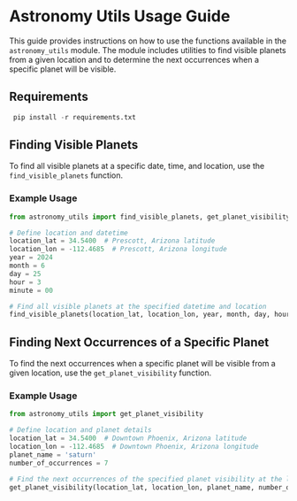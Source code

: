 # Astronomy Utils Usage Guide

This guide provides instructions on how to use the functions available in the `astronomy_utils` module. The module includes utilities to find visible planets from a given location and to determine the next occurrences when a specific planet will be visible.

## Requirements

```python
 pip install -r requirements.txt
```

## Finding Visible Planets

To find all visible planets at a specific date, time, and location, use the `find_visible_planets` function.

### Example Usage

```python
from astronomy_utils import find_visible_planets, get_planet_visibility

# Define location and datetime
location_lat = 34.5400  # Prescott, Arizona latitude
location_lon = -112.4685  # Prescott, Arizona longitude
year = 2024
month = 6
day = 25
hour = 3
minute = 00

# Find all visible planets at the specified datetime and location
find_visible_planets(location_lat, location_lon, year, month, day, hour, minute)
```

## Finding Next Occurrences of a Specific Planet

To find the next occurrences when a specific planet will be visible from a given location, use the `get_planet_visibility` function.

### Example Usage

```python
from astronomy_utils import get_planet_visibility

# Define location and planet details
location_lat = 34.5400  # Downtown Phoenix, Arizona latitude
location_lon = -112.4685  # Downtown Phoenix, Arizona longitude
planet_name = 'saturn'
number_of_occurrences = 7

# Find the next occurrences of the specified planet visibility at the location
get_planet_visibility(location_lat, location_lon, planet_name, number_of_occurrences)
```
